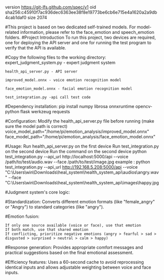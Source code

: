 version https://git-lfs.github.com/spec/v1
oid sha256:c45910f7ac936dec6363ee38f8e19773be6cb6e715e4a1620a2a9db4cab1daf0
size 2074

#This project is based on two dedicated self-trained models. For model-related information, please refer to the face_emotion and speech_emotion folders.
#Project Introduction
	To run this project, two devices are required, one for deploying the API server and one for running the test program to verify that the API is available.

#Copy the following files to the working directory:
	expert_judgment_system.py - expert judgment system

	health_api_server.py - API server

	improved_model.onnx - voice emotion recognition model

	face_emotion_model.onnx - facial emotion recognition model

	test_integration.py -api call test code

#Dependency installation:
	pip install numpy librosa onnxruntime opencv-python flask werkzeug requests

#Configuration:
	Modify the health_api_server.py file before running (make sure the model path is correct)
	voice_model_path="/home/pi/emotion_analysis/improved_model.onnx"
	face_model_path="/home/pi/emotion_analysis/face_emotion_model.onnx"

#Usage:
	Run health_api_server.py on the first device
	Run test_integration.py on the second device
	Run the command on the second device
	python test_integration.py --api_url http://localhost:5000/api --voice /path/to/test/audio.wav --face /path/to/test/image.jpg
	example : python test_integration.py --api_url http://192.168.5.208:5000/api --voice "C:\Users\win\Downloads\heal_system\health_system_api\audios\angry.wav" --face "C:\Users\win\Downloads\heal_system\health_system_api\images\happy.jpg



 #Judgment system's core logic:

#Standardization: 
	Converts different emotion formats (like "female_angry" or "Angry") to standard categories (like "angry").

#Emotion fusion:

	If only one source available (voice or face), use that emotion
	If both match, use that shared emotion
	If conflicting, prioritize negative emotions (angry > fearful > sad > disgusted > surprised > neutral > calm > happy)


#Response generation: 
	Provides appropriate comfort messages and practical suggestions based on the final emotional assessment.

#Efficiency features: 
	Uses a 60-second cache to avoid reprocessing identical inputs and allows adjustable weighting between voice and face inputs.


